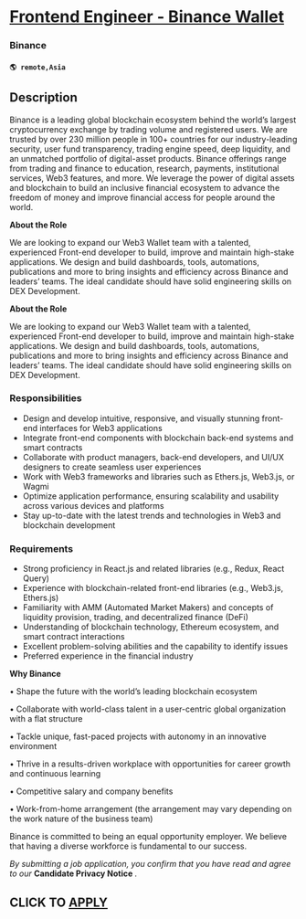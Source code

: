 # [Frontend Engineer - Binance Wallet](https://www.remotewlb.com/apply/frontend-engineer-binance-wallet)  
### Binance  
#### `🌎 remote,Asia`  

## Description

Binance is a leading global blockchain ecosystem behind the world’s largest cryptocurrency exchange by trading volume and registered users. We are trusted by over 230 million people in 100+ countries for our industry-leading security, user fund transparency, trading engine speed, deep liquidity, and an unmatched portfolio of digital-asset products. Binance offerings range from trading and finance to education, research, payments, institutional services, Web3 features, and more. We leverage the power of digital assets and blockchain to build an inclusive financial ecosystem to advance the freedom of money and improve financial access for people around the world.

  

 **About the Role**

  

We are looking to expand our Web3 Wallet team with a talented, experienced Front-end developer to build, improve and maintain high-stake applications. We design and build dashboards, tools, automations, publications and more to bring insights and efficiency across Binance and leaders’ teams. The ideal candidate should have solid engineering skills on DEX Development.

  

**About the Role**

  

We are looking to expand our Web3 Wallet team with a talented, experienced Front-end developer to build, improve and maintain high-stake applications. We design and build dashboards, tools, automations, publications and more to bring insights and efficiency across Binance and leaders’ teams. The ideal candidate should have solid engineering skills on DEX Development.

  

### Responsibilities

* Design and develop intuitive, responsive, and visually stunning front-end interfaces for Web3 applications
* Integrate front-end components with blockchain back-end systems and smart contracts
* Collaborate with product managers, back-end developers, and UI/UX designers to create seamless user experiences
* Work with Web3 frameworks and libraries such as Ethers.js, Web3.js, or Wagmi
* Optimize application performance, ensuring scalability and usability across various devices and platforms
* Stay up-to-date with the latest trends and technologies in Web3 and blockchain development

  

### Requirements

* Strong proficiency in React.js and related libraries (e.g., Redux, React Query)
* Experience with blockchain-related front-end libraries (e.g., Web3.js, Ethers.js)
* Familiarity with AMM (Automated Market Makers) and concepts of liquidity provision, trading, and decentralized finance (DeFi)
* Understanding of blockchain technology, Ethereum ecosystem, and smart contract interactions
* Excellent problem-solving abilities and the capability to identify issues
* Preferred experience in the financial industry

  

 **Why Binance**

• Shape the future with the world’s leading blockchain ecosystem

• Collaborate with world-class talent in a user-centric global organization with a flat structure

• Tackle unique, fast-paced projects with autonomy in an innovative environment

• Thrive in a results-driven workplace with opportunities for career growth and continuous learning

• Competitive salary and company benefits

• Work-from-home arrangement (the arrangement may vary depending on the work nature of the business team)

  

Binance is committed to being an equal opportunity employer. We believe that having a diverse workforce is fundamental to our success.

 _By submitting a job application, you confirm that you have read and agree to our_ **Candidate Privacy Notice** _._

  
## CLICK TO [APPLY](https://www.remotewlb.com/apply/frontend-engineer-binance-wallet)

